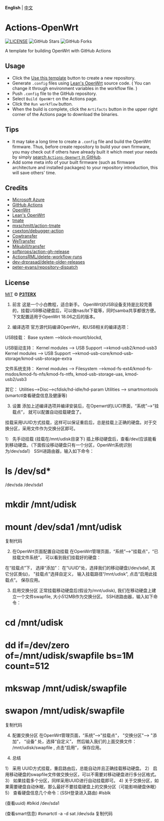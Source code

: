 **English** | [中文](https://p3terx.com/archives/build-openwrt-with-github-actions.html)

# Actions-OpenWrt

[![LICENSE](https://img.shields.io/github/license/mashape/apistatus.svg?style=flat-square&label=LICENSE)](https://github.com/P3TERX/Actions-OpenWrt/blob/master/LICENSE)
![GitHub Stars](https://img.shields.io/github/stars/P3TERX/Actions-OpenWrt.svg?style=flat-square&label=Stars&logo=github)
![GitHub Forks](https://img.shields.io/github/forks/P3TERX/Actions-OpenWrt.svg?style=flat-square&label=Forks&logo=github)

A template for building OpenWrt with GitHub Actions

## Usage

- Click the [Use this template](https://github.com/P3TERX/Actions-OpenWrt/generate) button to create a new repository.
- Generate `.config` files using [Lean's OpenWrt](https://github.com/coolsnowwolf/lede) source code. ( You can change it through environment variables in the workflow file. )
- Push `.config` file to the GitHub repository.
- Select `Build OpenWrt` on the Actions page.
- Click the `Run workflow` button.
- When the build is complete, click the `Artifacts` button in the upper right corner of the Actions page to download the binaries.

## Tips

- It may take a long time to create a `.config` file and build the OpenWrt firmware. Thus, before create repository to build your own firmware, you may check out if others have already built it which meet your needs by simply [search `Actions-Openwrt` in GitHub](https://github.com/search?q=Actions-openwrt).
- Add some meta info of your built firmware (such as firmware architecture and installed packages) to your repository introduction, this will save others' time.

## Credits

- [Microsoft Azure](https://azure.microsoft.com)
- [GitHub Actions](https://github.com/features/actions)
- [OpenWrt](https://github.com/openwrt/openwrt)
- [Lean's OpenWrt](https://github.com/coolsnowwolf/lede)
- [tmate](https://github.com/tmate-io/tmate)
- [mxschmitt/action-tmate](https://github.com/mxschmitt/action-tmate)
- [csexton/debugger-action](https://github.com/csexton/debugger-action)
- [Cowtransfer](https://cowtransfer.com)
- [WeTransfer](https://wetransfer.com/)
- [Mikubill/transfer](https://github.com/Mikubill/transfer)
- [softprops/action-gh-release](https://github.com/softprops/action-gh-release)
- [ActionsRML/delete-workflow-runs](https://github.com/ActionsRML/delete-workflow-runs)
- [dev-drprasad/delete-older-releases](https://github.com/dev-drprasad/delete-older-releases)
- [peter-evans/repository-dispatch](https://github.com/peter-evans/repository-dispatch)

## License

[MIT](https://github.com/P3TERX/Actions-OpenWrt/blob/main/LICENSE) © [**P3TERX**](https://p3terx.com)


1. 前言
这是一个小白教程，适合新手。 OpenWrt对USB设备支持是比较完善的，挂载USB移动硬盘后，可以做nas/bt下载等，同时samba共享都很方便。
下文配置适用于OpenWrt 18.06之后的版本。

2. 编译选项
官方源代码编译OpenWrt，和USB相关的编译选项：

USB挂载：
Base system -->block-mount/blockd,

USB驱动支持：
Kernel modules --> USB Support -->kmod-usb2/kmod-usb3
Kernel modules --> USB Support -->kmod-usb-core/kmod-usb-storage/kmod-usb-storage-extra

文件系统支持：
Kernel modules --> Filesystem -->kmod-fs-ext4/kmod-fs-msdos/kmod-fs-nfs/kmod-fs-ntfs, kmod-usb-storage-uas, kmod-usb2/usb3

其它：
Utilities-->Disc-->cfdisk/hd-idle/hd-param
Utilities --> smartmontools  (smartctl查看硬盘信息及健康等)

3. 设置
添加上述编译选项并编译安装后，在Openwrt的LUCI界面，“系统”-->“挂载点”， 就可以配置自动挂载硬盘了。

挂载采用UUID方式挂载，这样可以保证重启后，总是挂载上正确的硬盘。对于交换分区，采用文件作为交换分区即可。

1） 先手动挂载 (挂载在/mnt/udisk目录下)
  插上移动硬盘后，查看/dev/应该能看到移动硬盘。（下面假设移动硬盘只有一个分区，OpenWrt系统识别为/dev/sda1）
SSH进路由器，输入如下命令：

# ls /dev/sd*
  /dev/sda   /dev/sda1
# mkdir /mnt/udisk
# mount /dev/sda1   /mnt/udisk
复制代码


2)  在OpenWrt页面配置自动挂载
  在OpenWrt管理页面，“系统”-->"挂载点"，“已挂载文件系统”， 可以看到我们挂载好的硬盘：



在“挂载点”下， 选择“添加”：
在"UUID"处，选择我们的移动硬盘(/dev/sda1, 其它分区类似)， "挂载点"选择自定义， 输入挂载路径“/mnt/udisk”,  点击“启用此挂载点”。 保存应用。



3) 启用交换分区
正常挂载移动硬盘后(假设为/mnt/udisk), 我们在移动硬盘上建立一个文件swapfile, 大小512MB作为交换分区。
SSH进路由器，输入如下命令：

# cd /mnt/udisk
# dd  if=/dev/zero  of=/mnt/udisk/swapfile   bs=1M   count=512

# mkswap     /mnt/udisk/swapfile
# swapon    /mnt/udisk/swapfile
复制代码


4) 配置交换分区
在OpenWrt管理页面，“系统”-->"挂载点"， "交换分区"--> "添加"，
“设备” 处，选择“自定义”， 然后输入我们的上面交换文件： /mnt/udisk/swapfile ,   点击“启用”， 保存应用。





4. 总结

1） 采用 UUID方式挂载，重启路由后，总能自动并且正确挂载移动硬盘。
2） 启用移动硬盘的swapfile文件做交换分区，可以不需要对移动硬盘进行多分区格式。
3） 如果挂载多个分区，同样采用UUID进行自动挂载即可。
4)  关于交换分区，如果需要硬盘自动休眠，那么最好不要挂载硬盘上的交换分区（可能影响硬盘休眠）
5） 查看硬盘信息几个命令：(SSH登录进入路由)
#lsblk

(查看uuid)
#blkid   /dev/sda1

(查看smart信息)
#smartctl  -a  -d  sat  /dev/sda
复制代码

